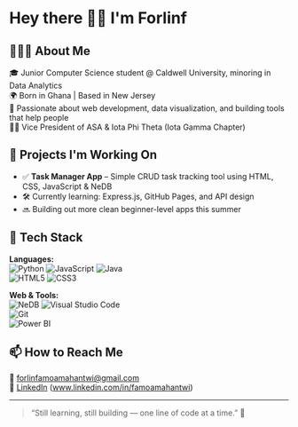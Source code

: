 # Hey there 👋🏾 I'm Forlinf

## 👨🏾‍💻 About Me

🎓 Junior Computer Science student @ Caldwell University, minoring in Data Analytics  
🌍 Born in Ghana | Based in New Jersey  
🧠 Passionate about web development, data visualization, and building tools that help people  
💪🏾 Vice President of ASA & Iota Phi Theta (Iota Gamma Chapter)

## 🚀 Projects I'm Working On

- ✅ **Task Manager App** – Simple CRUD task tracking tool using HTML, CSS, JavaScript & NeDB  
- 🛠 Currently learning: Express.js, GitHub Pages, and API design  
- 🔜 Building out more clean beginner-level apps this summer

## 🧰 Tech Stack

**Languages:**  
![Python](https://img.shields.io/badge/-Python-black?style=flat&logo=python) 
![JavaScript](https://img.shields.io/badge/-JavaScript-black?style=flat&logo=javascript) 
![Java](https://img.shields.io/badge/-Java-black?style=flat&logo=java)  
![HTML5](https://img.shields.io/badge/-HTML5-black?style=flat&logo=html5) 
![CSS3](https://img.shields.io/badge/-CSS3-black?style=flat&logo=css3)

**Web & Tools:**  
![NeDB](https://img.shields.io/badge/-NeDB-black?style=flat) 
![Visual Studio Code](https://img.shields.io/badge/-VS%20Code-black?style=flat&logo=visual-studio-code)  
![Git](https://img.shields.io/badge/-Git-black?style=flat&logo=git)  
![Power BI](https://img.shields.io/badge/-Power%20BI-black?style=flat&logo=powerbi)

## 📫 How to Reach Me

📧 forlinfamoamahantwi@gmail.com  
🔗 [LinkedIn](#) (www.linkedin.com/in/famoamahantwi)

---

> “Still learning, still building — one line of code at a time.” 🚀
